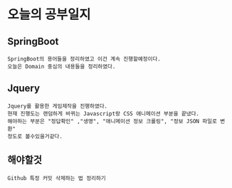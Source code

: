 # 오늘의 공부일지
## SpringBoot
    SpringBoot의 용어들을 정리하였고 이건 계속 진행할예정이다.
    오늘은 Domain 중심의 내용들을 정리하였다.

## Jquery
    Jquery를 활용한 게임제작을 진행하였다.
    현재 진행도는 랜덤하게 바뀌는 Javascript랑 CSS 애니메이션 부분을 끝냈다.
    해야하는 부분은 "정답확인" ,"생명", "애니메이션 정보 크롤링", "정보 JSON 파일로 변환"
    정도로 볼수있을거같다.





## 해야할것
    Github 특정 커밋 삭제하는 법 정리하기